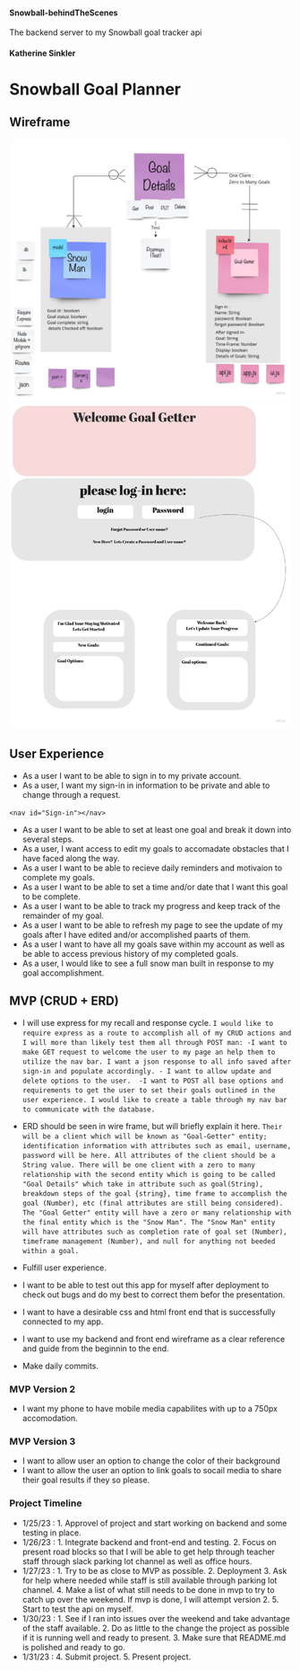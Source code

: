 #### Snowball-behindTheScenes
The backend server to my Snowball goal tracker api 

#### Katherine Sinkler

# Snowball Goal Planner

## Wireframe
![Alt text](ERD%20Board.jpg)
![Alt text](Snow%20Man%20wireframe.jpg)

## User Experience

* As a user I want to be able to sign in to my private account.
* As a user, I want my sign-in in information to be private and able to change through a request.

```<nav id="Sign-in"></nav>```

* As a user I want to be able to set at least one goal and break it down into several steps.
* As a user, I want access to edit my goals to accomadate obstacles that I have faced along the way. 
* As a user I want to be able to recieve daily reminders and motivaion to complete my goals.
* As a user I want to be able to set a time and/or date that I want this goal to be complete.
* As a user I want to be able to track my progress and keep track of the remainder of my goal.
* As a user I want to be able to refresh my page to see the update of my goals after I have edited and/or accomplished paarts of them.
* As a user I want to have all my goals save within my account as well as be able to access previous history of my completed goals.
* As a user, I would like to see a full snow man built in response to my goal accomplishment.

## MVP (CRUD + ERD)
* I will use express for my recall and response cycle.
        ``` I would like to require express as a route to accomplish all of my CRUD actions and I will more than likely test them all through POST man:
            -I want to make GET request to welcome the user to my page an help them to utilize the nav bar. I want a json response to all info saved after sign-in and populate accordingly.
            - I want to allow update and delete options to the user. 
            -I want to POST all base options and requirements to get the user to set their goals outlined in the user experience. I would like to create a table through my nav bar to communicate with the database. ```


* ERD should be seen in wire frame, but will briefly explain it here. 
        ``` Their will be a client which will be known as "Goal-Getter" entity; identification information with attributes such as email, username, password will be here. All attributes of the client should be a String value. There will be one client with a zero to many relationship with the second entity which is going to be called "Goal Details" which take in attribute such as goal(String), breakdown steps of the goal {string}, time frame to accomplish the goal (Number), etc (final attributes are still being considered). The "Goal Getter" entity will have a zero or many relationship with the final entity which is the "Snow Man".
        The "Snow Man" entity will have attributes such as completion rate of goal set (Number), timeframe management (Number), and null for anything not beeded within a goal. ```  

* Fulfill user experience.
* I want to be able to test out this app for myself after deployment to check out bugs and do my best to correct them befor the presentation. 
* I want to have a desirable css and html front end that is successfully connected to my app.
* I want to use my backend and front end wireframe as a clear reference and guide from the beginnin to the end.
* Make daily commits.


### MVP Version 2
* I want my phone to have mobile media capabilites with up to a 750px accomodation.

### MVP Version 3
* I want to allow user an option to change the color of their background
* I want to allow the user an option to link goals to socail media to share their goal results if they so please.

### Project Timeline
 * 1/25/23 : 
        1. Approvel of project and start working on backend and some testing in place.
 * 1/26/23 : 
        1. Integrate backend and front-end and testing.
        2. Focus on present road blocks so that I will be able to get help through teacher staff through slack parking lot channel as well as office hours. 
 * 1/27/23 :
        1. Try to be as close to MVP as possible.
        2. Deployment
        3. Ask for help where needed while staff is still available through parking lot channel.
        4. Make a list of what still needs to be done in mvp to try to catch up over the weekend. If mvp is done, I will attempt version 2.
        5. Start to test the api on myself.
 * 1/30/23 :
        1. See if I ran into issues over the weekend and take advantage of the staff available.
        2. Do as little to the change the project as possible if it is running well and ready to present.
        3. Make sure that README.md is polished and ready to go. 
 * 1/31/23 :
        4. Submit project.
        5. Present project.